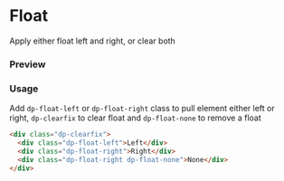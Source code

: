 # Float
Apply either float left and right, or clear both

### Preview
<!-- STORY -->

### Usage
Add `dp-float-left` or `dp-float-right` class to pull element either left or right, `dp-clearfix` to clear float and `dp-float-none` to remove a float

```html
<div class="dp-clearfix">
  <div class="dp-float-left">Left</div>
  <div class="dp-float-right">Right</div>
  <div class="dp-float-right dp-float-none">None</div>
</div>
```
